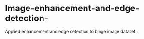 # Image-enhancement-and-edge-detection-
Applied enhancement and edge detection to binge image dataset .
